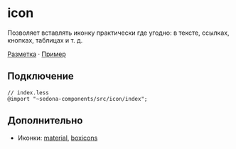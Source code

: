 # icon

Позволяет вставлять иконку практически где угодно: в тексте, ссылках, кнопках, таблицах и т. д.

[Разметка](https://github.com/getsedona/sedona-components/blob/master/src/icon/examples.html) · [Пример](https://getsedona.github.io/sedona-components/icon.html)

## Подключение

```less
// index.less
@import "~sedona-components/src/icon/index";
```

## Дополнительно

* Иконки: [material](https://material.io/tools/icons/), [boxicons](https://boxicons.com/)
